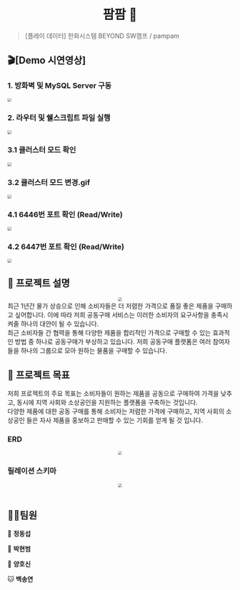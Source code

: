 <h1 align="center">팜팜 🎁</h1>


<!-- <center>
    <img src="./img/pic1.png"  style="zoom:76%;" align="center"/>
</center> -->



> [플레이 데이터] 한화시스템 BEYOND SW캠프 / pampam


## 🎬[Demo 시연영상]

### 1. 방화벽 및 MySQL Server 구동
   <img src="img/gif/1. 방화벽 및 sql server 구동.gif" style="zoom:55%;"/>


### 2. 라우터 및 쉘스크립트 파일 실행
   <img src="img/gif/2. 라우터 및 쉘스크립트 파일 실행.gif" style="zoom:55%;"/>


### 3.1 클러스터 모드 확인
 <img src="img/gif/3-1. 클러스터 모드 확인.gif" style="zoom:55%;"/>


### 3.2 클러스터 모드 변경.gif
 <img src="img/gif/3-2 클러스터 모드 변경.gif" style="zoom:55%;"/>


### 4.1 6446번 포트 확인 (Read/Write)
 <img src="img/gif/4-1. 6446.gif" style="zoom:55%;"/>


### 4.2 6447번 포트 확인 (Read/Write)
   <img src="img/gif/4-2. 6447.gif" style="zoom:55%;"/>


[//]: # (📃[프로젝트 회고록])

<br>

## :pencil: 프로젝트 설명
<center>
    <img src="./img/근원물가.png" style="zoom:55%;"/>
</center>
최근 1년간 물가 상승으로 인해 소비자들은 더 저렴한 가격으로 품질 좋은 제품을 구매하고 싶어합니다. 이에 따라 저희 공동구매 서비스는 이러한 소비자의 요구사항을 충족시켜줄 하나의 대안이 될 수 있습니다. </br> 최근 소비자들 간 협력을 통해 다양한 제품을 합리적인 가격으로 구매할 수 있는 효과적인 방법 중 하나로 공동구매가 부상하고 있습니다. 저희 공동구매 플랫폼은 여러 참여자들을 하나의 그룹으로 모아 원하는 물품을 구매할 수 있습니다.


## :dart: 프로젝트 목표


저희 프로젝트의 주요 목표는 소비자들이 원하는 제품을 공동으로 구매하여 가격을 낮추고, 동시에 지역 사회와 소상공인을 지원하는 플랫폼을 구축하는 것입니다. </br>다양한 제품에 대한 공동 구매를 통해 소비자는 저렴한 가격에 구매하고,  지역 사회의 소상공인 들은 자사 제품을 홍보하고 판매할 수 있는 기회를 얻게 될 것 입니다.

### ERD
<center>
    <img src="./img/팜팜조_ERD.png" style="zoom:55%;"/>
</center>

### 릴레이션 스키마
<center>
    <img src="./img/팜팜조_RelationSchema.png" style="zoom:55%;"/>
</center>

<br>



## 🤼‍♂️팀원

🐯 **정동섭**

🐶 **박현범**

🐺 **양호신**

🐱 **백송연**
